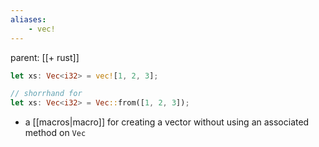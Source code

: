 ```yaml
---
aliases:
	- vec!
---
```

parent: [[+ rust]]

```rust
let xs: Vec<i32> = vec![1, 2, 3];

// shorrhand for
let xs: Vec<i32> = Vec::from([1, 2, 3]);
```

- a [[macros|macro]] for creating a vector without using an associated method on `Vec`